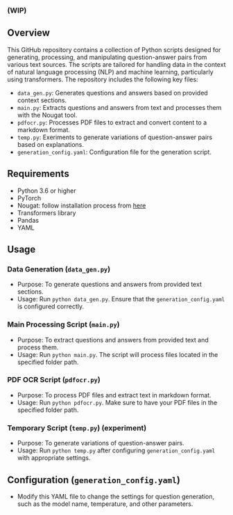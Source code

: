 ### (WIP)

## Overview
This GitHub repository contains a collection of Python scripts designed for generating, processing, and manipulating question-answer pairs from various text sources. The scripts are tailored for handling data in the context of natural language processing (NLP) and machine learning, particularly using transformers. The repository includes the following key files:

- `data_gen.py`: Generates questions and answers based on provided context sections.
- `main.py`: Extracts questions and answers from text and processes them with the Nougat tool.
- `pdfocr.py`: Processes PDF files to extract and convert content to a markdown format.
- `temp.py`: Exeriments to generate variations of question-answer pairs based on explanations.
- `generation_config.yaml`: Configuration file for the generation script.

## Requirements
- Python 3.6 or higher
- PyTorch
- Nougat: follow installation process from [here](https://github.com/facebookresearch/nougat?tab=readme-ov-file#install)
- Transformers library
- Pandas
- YAML

## Usage

### Data Generation (`data_gen.py`)
- Purpose: To generate questions and answers from provided text sections.
- Usage: Run `python data_gen.py`. Ensure that the `generation_config.yaml` is configured correctly.

### Main Processing Script (`main.py`)
- Purpose: To extract questions and answers from provided text and process them.
- Usage: Run `python main.py`. The script will process files located in the specified folder path.

### PDF OCR Script (`pdfocr.py`)
- Purpose: To process PDF files and extract text in markdown format.
- Usage: Run `python pdfocr.py`. Make sure to have your PDF files in the specified folder path.

### Temporary Script (`temp.py`) (experiment)
- Purpose: To generate variations of question-answer pairs.
- Usage: Run `python temp.py` after configuring `generation_config.yaml` with appropriate settings.

## Configuration (`generation_config.yaml`)
- Modify this YAML file to change the settings for question generation, such as the model name, temperature, and other parameters.
